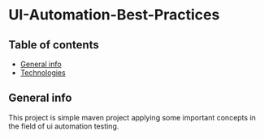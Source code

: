 # UI-Automation-Best-Practices
## Table of contents
* [General info](#general-info)
* [Technologies](#technologies)
## General info
This project is simple maven project applying some important concepts in the field of ui automation testing.

